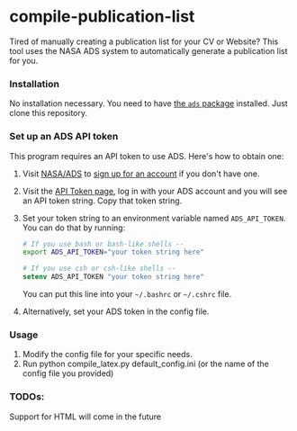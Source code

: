 # compile-publication-list

Tired of manually creating a publication list for your CV or Website? This tool uses the NASA ADS system to automatically generate a publication list for you.

### Installation

No installation necessary. You need to have [the `ads` package](https://pypi.org/project/ads/) installed. Just clone this repository.

### Set up an ADS API token

This program requires an API token to use ADS. Here's how to obtain one:

1. Visit [NASA/ADS](https://ui.adsabs.harvard.edu/) to [sign up for an account](https://ui.adsabs.harvard.edu/user/account/register) if you don't have one.

2. Visit the [API Token page](https://ui.adsabs.harvard.edu/user/settings/token), log in with your ADS account and you will see an API token string. Copy that token string.

3. Set your token string to an environment variable named `ADS_API_TOKEN`. You can do that by running:
    ```bash
    # If you use bash or bash-like shells --
    export ADS_API_TOKEN="your token string here"
    ```
    ```csh
    # If you use csh or csh-like shells --
    setenv ADS_API_TOKEN "your token string here"
    ```
    You can put this line into your `~/.bashrc` or `~/.cshrc` file.

4. Alternatively, set your ADS token in the config file.

### Usage
1. Modify the config file for your specific needs.
2. Run python compile_latex.py default_config.ini (or the name of the config file you provided)

### TODOs:
Support for HTML will come in the future
   
